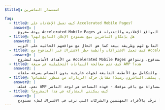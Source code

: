 ```yaml
---
$title@: استثمار الناشرين

faq:
  - title@: كيف تعمل الإعلانات على Accelerated Mobile Pages؟
    answer@: |
      يهدف مشروع Accelerated Mobile Pages إلى ضمان كفاءة استثمار الإعلانات عبر ويب الجوّال مع تطبيق منهج للتركيز على المستخدم. ومن خلال هذا السياق، يصبح الهدف هو توفير التوافق لمجموعة شاملة من أشكال الإعلانات وشبكات المواقع الإعلانية والتقنيات في Accelerated Mobile Pages. وبالإضافة إلى هذا، فإن المشاركين في المشروع يعملون أيضًا على صياغة "ممارسات إعلانية مستدامة" لضمان سرعة أداء الإعلانات في ملفات AMP وتأمينها وجاذبيتها وفعاليتها بالنسبة إلى المستخدمين.
  - title@: هل بإمكان الناشرين بيع مستودع الإعلان التابع لهم؟
    answer@: |
      نعم، يتمتع الناشرون بإمكانية التحكم في مستدوع الإعلان التابع لهم وطريقة بيعه كما هو الحال مع مواقعهم الحالية على الويب.
  - title@: كيف تعمل الاشتراكات وأنظمة حظر الاشتراك غير المدفوع مع Accelerated Mobile Pages؟
    answer@: |
      من الأهداف الأساسية لمشروع Accelerated Mobile Pages دعم توافق الاشتراكات وأنظمة حظر الاشتراك غير المدفوع. وتتوافق AMP حاليًا مع إطار عمل مرن للوصول حيث يمكن للناشرين التحكم في تجربة عرض المستندات للمشتركين والمستخدمين المحدودين والمستخدمين مجهولي الهوية.
  - title@: كيف تتم معالجة البيانات التحليلية في صيغة AMP هذه؟
    answer@: |
      من أهداف التصميم الأساسية للمشروع ضمان إمكانية حصول الناشرين على إحصاءات تحليلية قوية. في حين أن توافق التحليلات في الإصدار التجريبي محدود للغاية، من المتوقع أن تتيح المواصفات إمكانية جمع المعلومات التحليلية، والتكامل مع الأنظمة التابعة لجهات خارجية بدون المساس بسرعة ملفات AMP أو حجمها. وهناك العديد من مقدمي البيانات التحليلية قيد [المشاركة](https://www.ampproject.org/who/#analytics) في المشروع.
  - title@: هل يتلقى الناشرون رصيدًا مقابل حركة الزيارات من منظور للقياس؟
    answer@: |
      نعم، فملف AMP على قدم المساواة مع باقي موقعك - فهذه المساحة هي لوحة الناشر.
  - title@: كيف يمكنني المشاركة في هذا المشروع؟
    answer@: |
      نرحّب بالأفراد المهتمين والشركات التي ترغب في الاشتراك لملء مستودع [Github](https://github.com/ampproject/amphtml/issues/new)، وبذلك يمكننا إضافتكم إلى إحدى قوائم التوزيع وإطلاعكم على ما يُستجد من معلومات.
---
```

